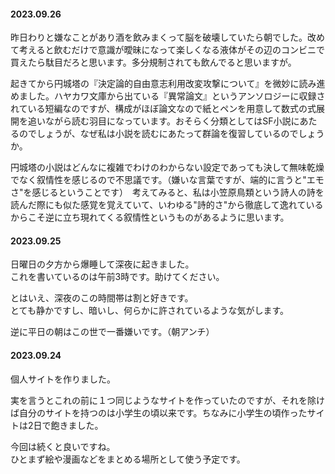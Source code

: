 

#### 2023.09.26

昨日わりと嫌なことがあり酒を飲みまくって脳を破壊していたら朝でした。改めて考えると飲むだけで意識が曖昧になって楽しくなる液体がその辺のコンビニで買えたら駄目だろと思います。多分規制されても飲んでると思いますが。

起きてから円城塔の『決定論的自由意志利用改変攻撃について』を微妙に読み進めました。ハヤカワ文庫から出ている『異常論文』というアンソロジーに収録されている短編なのですが、構成がほぼ論文なので紙とペンを用意して数式の式展開を追いながら読む羽目になっています。おそらく分類としてはSF小説にあたるのでしょうが、なぜ私は小説を読むにあたって群論を復習しているのでしょうか。

円城塔の小説はどんなに複雑でわけのわからない設定であっても決して無味乾燥でなく叙情性を感じるので不思議です。（嫌いな言葉ですが、端的に言うと"エモさ"を感じるということです）　考えてみると、私は小笠原鳥類という詩人の詩を読んだ際にも似た感覚を覚えていて、いわゆる"詩的さ"から徹底して逸れているからこそ逆に立ち現れてくる叙情性というものがあるように思います。

#### 2023.09.25

日曜日の夕方から爆睡して深夜に起きました。  
これを書いているのは午前3時です。助けてください。  

とはいえ、深夜のこの時間帯は割と好きです。  
とても静かですし、暗いし、何らかに許されているような気がします。  

逆に平日の朝はこの世で一番嫌いです。（朝アンチ）  

#### 2023.09.24

個人サイトを作りました。  

実を言うとこれの前に１つ同じようなサイトを作っていたのですが、それを除けば自分のサイトを持つのは小学生の頃以来です。ちなみに小学生の頃作ったサイトは2日で飽きました。  

今回は続くと良いですね。  
ひとまず絵や漫画などをまとめる場所として使う予定です。  